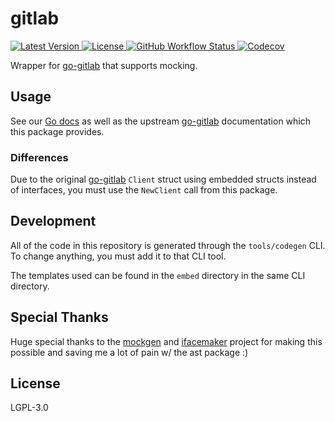 # gitlab

<a href="https://github.com/jaredallard/gitlab/releases">
	<img alt="Latest Version" src="https://img.shields.io/github/v/release/jaredallard/gitlab?style=for-the-badge">
</a>
<a href="https://github.com/jaredallard/gitlab/blob/main/LICENSE">
	<img alt="License" src="https://img.shields.io/github/license/jaredallard/gitlab?style=for-the-badge">
</a>
<a href="https://github.com/jaredallard/gitlab/actions/workflows/tests.yaml">
	<img alt="GitHub Workflow Status" src="https://img.shields.io/github/actions/workflow/status/jaredallard/gitlab/tests.yaml?style=for-the-badge">
</a>
<a href="https://app.codecov.io/gh/jaredallard/gitlab">
	<img alt="Codecov" src="https://img.shields.io/codecov/c/github/jaredallard/gitlab?style=for-the-badge">
</a>

<br />

Wrapper for [go-gitlab] that supports mocking.

## Usage

See our [Go docs](https://pkg.go.dev/github.com/jaredallard/gitlab) as
well as the upstream [go-gitlab] documentation which this package
provides.

### Differences

Due to the original [go-gitlab] `Client` struct using embedded structs
instead of interfaces, you must use the `NewClient` call from this
package.

## Development

All of the code in this repository is generated through the
`tools/codegen` CLI. To change anything, you must add it to that CLI
tool.

The templates used can be found in the `embed` directory in the same CLI
directory.

## Special Thanks

Huge special thanks to the [mockgen] and [ifacemaker] project for making
this possible and saving me a lot of pain w/ the ast package :)

## License

LGPL-3.0

[go-gitlab]: https://github.com/xanzy/go-gitlab
[mockgen]: https://pkg.go.dev/go.uber.org/mock/mockgen
[ifacemaker]: https://github.com/vburenin/ifacemaker@latest
